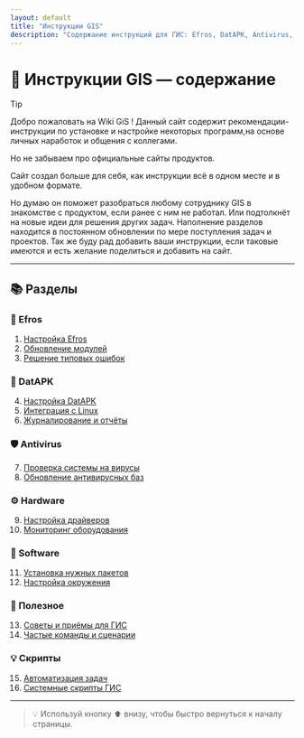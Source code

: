 ```yaml
---
layout: default
title: "Инструкции GIS"
description: "Содержание инструкций для ГИС: Efros, DatAPK, Antivirus, Hardware, Software, Полезное, Скрипты"
---
```


# 🧭 Инструкции GIS — содержание

> [!TIP] 
> Добро пожаловать на Wiki GiS ! Данный сайт содержит рекомендации-инструкции
> по установке и настройке некоторых программ,на основе личных наработок и общения с коллегами.
>
> Но не забываем про официальные сайты продуктов.
> 
> Сайт создал больше для себя, как инструкции всё в одном месте и в удобном формате.
> 
> Но думаю он поможет разобраться любому сотруднику GIS в знакомстве с продуктом, если ранее с ним не работал.
> Или подтолкнёт на новые идеи для решения других задач.
> Наполнение разделов находится в постоянном обновлении по мере поступления задач и проектов.
> Так же буду рад добавить ваши инструкции, если таковые имеются и есть желание поделиться и добавить на сайт.

---

## 📚 Разделы

<div class="two-columns">

<h3>🧠 Efros</h3>
<ol>
  <li><a href="efros">Настройка Efros</a></li>
  <li><a href="efros_update">Обновление модулей</a></li>
  <li><a href="efros_troubleshooting">Решение типовых ошибок</a></li>
</ol>

<h3>💾 DatAPK</h3>
<ol start="4">
  <li><a href="datapk">Настройка DatAPK</a></li>
  <li><a href="datapk_linux">Интеграция с Linux</a></li>
  <li><a href="datapk_logs">Журналирование и отчёты</a></li>
</ol>

<h3>🛡️ Antivirus</h3>
<ol start="7">
  <li><a href="antivirus_check">Проверка системы на вирусы</a></li>
  <li><a href="antivirus_update">Обновление антивирусных баз</a></li>
</ol>

<h3>⚙️ Hardware</h3>
<ol start="9">
  <li><a href="hardware_drivers">Настройка драйверов</a></li>
  <li><a href="hardware_monitoring">Мониторинг оборудования</a></li>
</ol>

<h3>🧩 Software</h3>
<ol start="11">
  <li><a href="software_install">Установка нужных пакетов</a></li>
  <li><a href="software_env">Настройка окружения</a></li>
</ol>

<h3>🧰 Полезное</h3>
<ol start="13">
  <li><a href="gis_tips">Советы и приёмы для ГИС</a></li>
  <li><a href="gis_scripts">Частые команды и сценарии</a></li>
</ol>

<h3>💡 Скрипты</h3>
<ol start="15">
  <li><a href="gis_autoscript">Автоматизация задач</a></li>
  <li><a href="gis_sys_scripts">Системные скрипты ГИС</a></li>
</ol>

</div>

---

> 💡 Используй кнопку ⬆ внизу, чтобы быстро вернуться к началу страницы.
